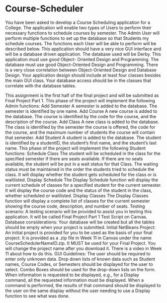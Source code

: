 # Course-Scheduler
You have been asked to develop a Course Scheduling application for a College. The
application will enable two types of Users to perform their necessary functions to
schedule courses by semester. The Admin User will perform multiple functions to set up
the database so that Students my schedule courses. The functions each User will be
able to perform will be described below.
This application should have a very nice GUI interface and will be a database driven
application. The database used will be Derby. This application must use good Object-
Oriented Design and Programming. The database must use good Object-Oriented
Design and Programming. There is a very close correlation between Object-Oriented
Design and Database Design. Your application design should include at least four
classes besides the main GUI class. Your database access should be in the classes that
correlate with the database tables.

This assignment is the first half of the final project and will be submitted as
Final Project Part 1.
This phase of the project will implement the following Admin functions:
Add Semester
A semester is added to the database. The semester is identified by one name.
Add Course
A new course is added to the database. The course is identified by the code for the
course, and the description of the course.
Add Class
A new class is added to the database. The class is identified by the semester the course
is offered, the code for the course, and the maximum number of students the course
will contain that semester.
Add Student
A student is added to the database. The student is identified by a studentID, the
student’s first name, and the student’s last name.
This phase of the project will implement the following Student functions:
Schedule Class
The student will be scheduled in the class for the specified semester if there are
seats available. If there are no seats available, the student will be put in a wait status
for that Class. The waiting status must be maintained in the order the students tried to
schedule the class. It will display whether the student gets scheduled for the class or is
waitlisted.
Display Schedule
The Display Schedule function will display the current schedule of classes for a
specified student for the current semester. It will display the course code and the status
of the student in the class, whether scheduled or waitlisted.
Display Classes
The Display Classes function will display a complete list of classes for the current
semester showing the course code, description, and number of seats.
Testing scenario:
A testing scenario will be provided to assist you in testing this application. It will be
called Final Project Part 1 Test Script on Canvas.
Database considerations:
Your database will be created but all the tables should be empty when your project is
submitted.
Initial NetBeans Project:
An initial project is provided for you to be used as the basis of your final project. It is
provided as a .zip file in Week 11 in Canvas under the name
CourseSchedulerNameID.zip. It MUST be used for your Final Project. You will change
the project name after you download it. There is a video in Week 11 about how to do
this.
GUI Guidelines:
The user should be required to enter only unknown data. Drop down lists of known
data such as Student names, Course Codes, or Semesters should be displayed for the
user to select. Combo Boxes should be used for the drop-down lists on the form. When
information is requested to be displayed, e.g., for a Display command, all the requested
information must be displayed. When a command is performed, the results of that
command should be displayed to the user on the same display without the user needing
to use a Display function to see what was done.
